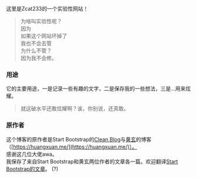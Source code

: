 这里是Zcat233的一个实验性网站！

> 为啥叫实验性呢？<br>
> 因为<br>
> 如果这个网站坏掉了<br>
> 我也不会去管<br>
> 为什么不管？<br>
> 因为我不会修。

### 用途
它的主要用途，一是记录一些有趣的文字，二是保存我的一些想法，三是...用来炫耀。

> 就这破水平还敢炫耀啊？诶，你别说，还真敢。

### 原作者
这个博客的原作者是Start Bootstrap的[Clean Blog](https://startbootstrap.com/theme/clean-blog)与[黄玄](https://github.com/Huxpro)的博客（[https://huangxuan.me/](https://huangxuan.me/)）。<br>
感谢这几位大佬awa。<br>
我保存了来自Start Bootstrap和黄玄两位作者的文章各一篇。欢迎翻译[Start Bootstrap的文章](https://zcat233.github.io/2020/01/31/Exploration/)。 (?)
